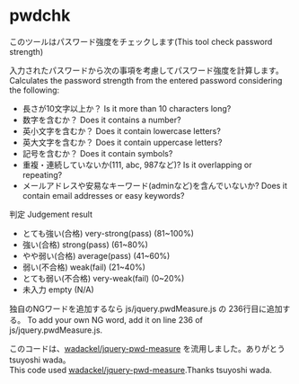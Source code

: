 # pwdchk
このツールはパスワード強度をチェックします(This tool check password strength)

入力されたパスワードから次の事項を考慮してパスワード強度を計算します。  
Calculates the password strength from the entered password considering the following:  

- 長さが10文字以上か？   Is it more than 10 characters long?  
- 数字を含むか？         Does it contains a number?  
- 英小文字を含むか？     Does it contain lowercase letters?  
- 英大文字を含むか？     Does it contain uppercase letters?  
- 記号を含むか？       Does it contain symbols?  
- 重複・連続していないか(111, abc, 987など)?  Is it overlapping or repeating?  
- メールアドレスや安易なキーワード(adminなど)を含んでいないか?  Does it contain email addresses or easy keywords?  
  
判定  Judgement result    
- とても強い(合格)       very-strong(pass)   (81~100%)  
- 強い(合格)            strong(pass)        (61~80%)  
- やや弱い(合格)        average(pass)       (41~60%)  
- 弱い(不合格)           weak(fail)          (21~40%)  
- とても弱い(不合格)      very-weak(fail)     (0~20%)  
- 未入力               empty          (N/A)  

独自のNGワードを追加するなら js/jquery.pwdMeasure.js の 236行目に追加する。
To add your own NG word, add it on line 236 of js/jquery.pwdMeasure.js.

このコードは、[wadackel/jquery-pwd-measure](https://github.com/wadackel/jquery-pwd-measure) を流用しました。ありがとうtsuyoshi wada。  
This code used [wadackel/jquery-pwd-measure](https://github.com/wadackel/jquery-pwd-measure).Thanks tsuyoshi wada.

